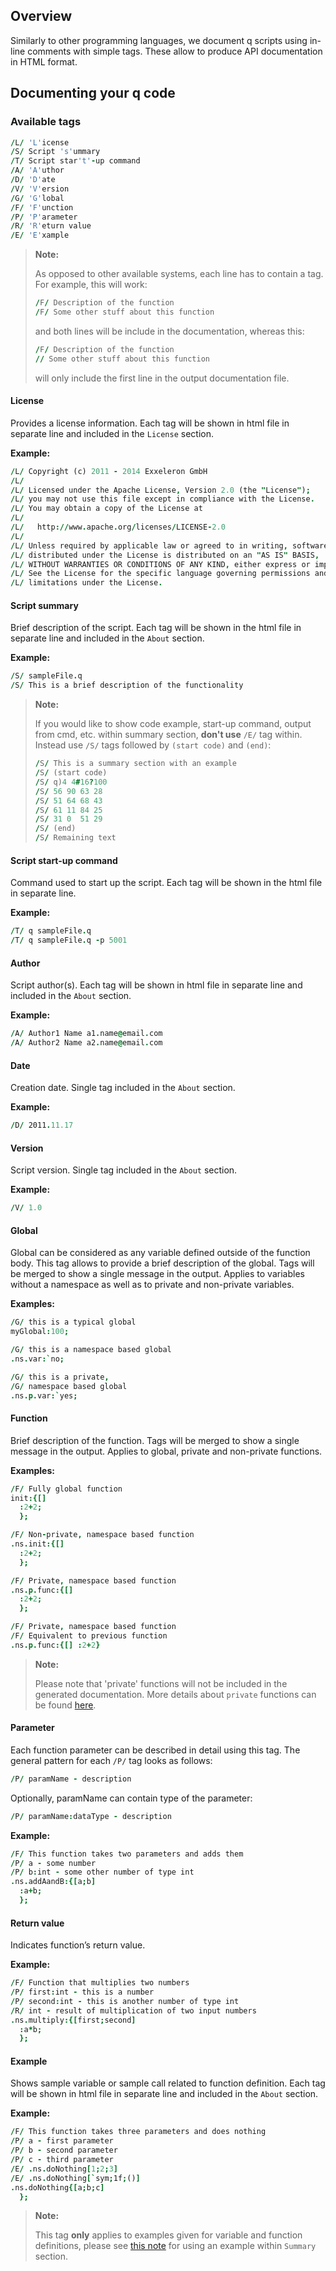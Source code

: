 ## Overview

Similarly to other programming languages, we document q scripts using in-line comments with simple tags. These allow to produce API documentation in HTML format.

## Documenting your q code

### Available tags

```j
/L/ 'L'icense
/S/ Script 's'ummary
/T/ Script star't'-up command
/A/ 'A'uthor
/D/ 'D'ate
/V/ 'V'ersion
/G/ 'G'lobal
/F/ 'F'unction
/P/ 'P'arameter
/R/ 'R'eturn value
/E/ 'E'xample
```

> **Note:**
> 
> As opposed to other available systems, each line has to contain a tag. For example, this will work:
> 
> ```j
> /F/ Description of the function
> /F/ Some other stuff about this function
> ```
> 
> and both lines  will be include in the documentation, whereas this:
> 
> ```j
> /F/ Description of the function
> // Some other stuff about this function
> ```
> 
> will only include the first line in the output documentation file.

#### License

Provides a license information. Each tag will be shown in html file in separate line and included in the `License` section. 

**Example:**

```j
/L/ Copyright (c) 2011 - 2014 Exxeleron GmbH
/L/ 
/L/ Licensed under the Apache License, Version 2.0 (the "License");
/L/ you may not use this file except in compliance with the License.
/L/ You may obtain a copy of the License at
/L/ 
/L/   http://www.apache.org/licenses/LICENSE-2.0
/L/ 
/L/ Unless required by applicable law or agreed to in writing, software
/L/ distributed under the License is distributed on an "AS IS" BASIS,
/L/ WITHOUT WARRANTIES OR CONDITIONS OF ANY KIND, either express or implied.
/L/ See the License for the specific language governing permissions and
/L/ limitations under the License.
```

#### Script summary

Brief description of the script. Each tag will be shown in the html file in separate line and included in the `About` section. 

**Example:**

```j
/S/ sampleFile.q
/S/ This is a brief description of the functionality
```

> **Note:**
> 
> If you would like to show code example, start-up command, output from cmd, etc. within summary
> section, **don't use** `/E/` tag within.  Instead use `/S/` tags followed by `(start code)` and
> `(end)`:
> 
> ```j
> /S/ This is a summary section with an example
> /S/ (start code)
> /S/ q)4 4#16?100
> /S/ 56 90 63 28
> /S/ 51 64 68 43
> /S/ 61 11 84 25
> /S/ 31 0  51 29
> /S/ (end)
> /S/ Remaining text
> ```

#### Script start-up command

Command used to start up the script. Each tag will be shown in the html file in separate line.

**Example:**

```j
/T/ q sampleFile.q
/T/ q sampleFile.q -p 5001
```

#### Author

Script author(s). Each tag will be shown in html file in separate line and included in the `About` section. 

**Example:**

```j
/A/ Author1 Name a1.name@email.com
/A/ Author2 Name a2.name@email.com
```

#### Date

Creation date. Single tag included in the `About` section. 

**Example:**

```j
/D/ 2011.11.17
```

#### Version
Script version. Single tag included in the `About` section. 

**Example:**

```j
/V/ 1.0
```

#### Global

Global can be considered as any variable defined outside of the function body. This tag allows to provide a brief description of the global. Tags will be merged to show a single message in the output. Applies to variables without a namespace as  well as to private and non-private variables.

**Examples:**

```j
/G/ this is a typical global
myGlobal:100;

/G/ this is a namespace based global
.ns.var:`no;

/G/ this is a private,
/G/ namespace based global
.ns.p.var:`yes;
```

#### Function

Brief description of the function. Tags will be merged to show a single message in the output. Applies to global, private and non-private functions.

**Examples:**

```j
/F/ Fully global function
init:{[] 
  :2+2;
  };

/F/ Non-private, namespace based function
.ns.init:{[] 
  :2+2;
  };

/F/ Private, namespace based function
.ns.p.func:{[] 
  :2+2;
  };

/F/ Private, namespace based function
/F/ Equivalent to previous function
.ns.p.func:{[] :2+2}
```

> **Note:**
> 
> Please note that 'private' functions will not be included in the generated documentation. More
> details about `private` functions can be found
> [here](Exxeleron-q-coding-conventions#private-variables-and-functions).

#### Parameter

Each function parameter can be described in detail using this tag. The general pattern for each `/P/` tag looks as follows:

```j
/P/ paramName - description
```

Optionally, paramName can contain type of the parameter:

```j
/P/ paramName:dataType - description
```

**Example:**

```j
/F/ This function takes two parameters and adds them
/P/ a - some number
/P/ b:int - some other number of type int
.ns.addAandB:{[a;b]
  :a+b;
  };
```

#### Return value
Indicates function’s return value.

**Example:**

```j
/F/ Function that multiplies two numbers
/P/ first:int - this is a number
/P/ second:int - this is another number of type int
/R/ int - result of multiplication of two input numbers
.ns.multiply:{[first;second]
  :a*b;
  };
```

#### Example

Shows sample variable or sample call related to function definition. 
Each tag will be shown in html file in separate line and included in the `About` section. 

**Example:**

```j
/F/ This function takes three parameters and does nothing
/P/ a - first parameter 
/P/ b - second parameter
/P/ c - third parameter
/E/ .ns.doNothing[1;2;3]
/E/ .ns.doNothing[`sym;1f;()]
.ns.doNothing{[a;b;c]
  };
```

> **Note:**
> 
> This tag **only** applies to examples given for variable and function definitions, please see
> [this note](Documenting-q-code#script-summary)
> for using an example within `Summary` section.

